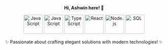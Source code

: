 <p align="center"><b>Hi, Ashwin here! 👋</b></p>

<p align="center">
  <img src="https://user-images.githubusercontent.com/74038190/212257454-16e3712e-945a-4ca2-b238-408ad0bf87e6.gif" alt="JavaScript" width="60" height="60" />
  <img src="https://raw.githubusercontent.com/remojansen/logo.ts/refs/heads/master/ts.png" alt="JavaScript" width="60" height="60" />
  <img src="https://user-images.githubusercontent.com/74038190/212257465-7ce8d493-cac5-494e-982a-5a9deb852c4b.gif" alt="TypeScript" width="60" height="60" />
  <img src="https://user-images.githubusercontent.com/74038190/212257460-738ff738-247f-4445-a718-cdd0ca76e2db.gif" alt="React" width="60" height="60" />
  <img src="https://user-images.githubusercontent.com/74038190/212257467-871d32b7-e401-42e8-a166-fcfd7baa4c6b.gif" alt="Node.js" width="60" height="60" />
  <img src="https://user-images.githubusercontent.com/74038190/212257468-1e9a91f1-b626-4baa-b15d-5c385dfa7ed2.gif" alt="SQL" width="60" height="60" />
</p>

<p align="center">✨ Passionate about crafting elegant solutions with modern technologies! ✨</p>
